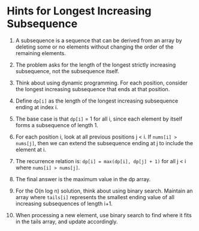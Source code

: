 # Hints for Longest Increasing Subsequence

1. A subsequence is a sequence that can be derived from an array by deleting some or no elements without changing the order of the remaining elements.

2. The problem asks for the length of the longest strictly increasing subsequence, not the subsequence itself.

3. Think about using dynamic programming. For each position, consider the longest increasing subsequence that ends at that position.

4. Define `dp[i]` as the length of the longest increasing subsequence ending at index i.

5. The base case is that `dp[i]` = 1 for all i, since each element by itself forms a subsequence of length 1.

6. For each position i, look at all previous positions j < i. If `nums[i] > nums[j]`, then we can extend the subsequence ending at j to include the element at i.

7. The recurrence relation is: `dp[i] = max(dp[i], dp[j] + 1)` for all j < i where `nums[i] > nums[j]`.

8. The final answer is the maximum value in the dp array.

9. For the O(n log n) solution, think about using binary search. Maintain an array where `tails[i]` represents the smallest ending value of all increasing subsequences of length i+1.

10. When processing a new element, use binary search to find where it fits in the tails array, and update accordingly.
